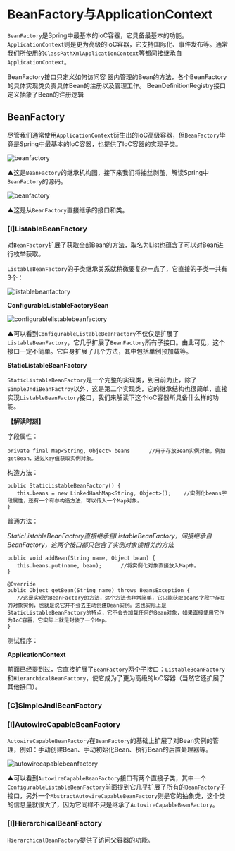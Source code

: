 # BeanFactory与ApplicationContext

```BeanFactory```是Spring中最基本的IoC容器，它具备最基本的功能。```ApplicationContext```则是更为高级的IoC容器，它支持国际化、事件发布等。通常我们所使用的```ClassPathXmlApplicationContext```等都间接继承自```ApplicationContext```。

BeanFactory接口只定义如何访问容 器内管理的Bean的方法，各个BeanFactory的具体实现类负责具体Bean的注册以及管理工作。 BeanDefinitionRegistry接口定义抽象了Bean的注册逻辑

## BeanFactory

尽管我们通常使用```ApplicationContext```衍生出的IoC高级容器，但```BeanFactory```毕竟是Spring中最基本的IoC容器，也提供了IoC容器的实现子类。

![beanfactory](resources/beanfactory_all.png)

▲这是```BeanFactory```的继承机构图，接下来我们将抽丝剥茧，解读Spring中```BeanFactory```的源码。

![beanfactory](resources/beanfactory_directly.png)

▲这是从```BeanFactory```直接继承的接口和类。

### [I]ListableBeanFactory

对```BeanFactory```扩展了获取全部Bean的方法，取名为List也蕴含了可以对Bean进行枚举获取。

```ListableBeanFactory```的子类继承关系就稍微要复杂一点了，它直接的子类一共有3个：

![listablebeanfactory](resources/listablebeanfactory.png)

**ConfigurableListableFactoryBean**

![configurablelistablebeanfactory](resources/configurablelistablebeanfactory.png)

▲可以看到```ConfigurableListableBeanFactory```不仅仅是扩展了```ListableBeanFactory```，它几乎扩展了```BeanFactory```所有子接口。由此可见，这个接口一定不简单。它自身扩展了几个方法，其中包括单例预加载等。

**StaticListableBeanFactory**

```StaticListableBeanFactory```是一个完整的实现类，到目前为止，除了```SimpleJndiBeanFactroy```以外，这是第二个实现类，它的继承结构也很简单，直接实现```ListableBeanFactory```接口，我们来解读下这个IoC容器所具备什么样的功能。

**【解读时刻】**

字段属性：

```private final Map<String, Object> beans		//用于存放Bean实例对象，例如getBean，通过key值获取实例对象。```

构造方法：

```
public StaticListableBeanFactory() {
   this.beans = new LinkedHashMap<String, Object>();	//实例化beans字段属性，还有一个有参构造方法，可以传入一个Map对象。
}
```

普通方法：

_StaticListableBeanFactory直接继承自ListableBeanFactory，间接继承自BeanFactory，这两个接口都只包含了实例对象读相关的方法_

```
public void addBean(String name, Object bean) {
   this.beans.put(name, bean);		//将实例化对象直接放入Map中。
}
```

```
@Override
public Object getBean(String name) throws BeansException {
   //这是实现的BeanFactory的方法，这个方法也非常简单，它只能获取beans字段中存在的对象实例，也就是说它并不会去主动创建Bean实例。这也实际上是StaticListableBeanFactory的特点，它不会去加载任何的Bean对象，如果直接使用它作为IoC容器，它实际上就是封装了一个Map。
}
```

测试程序：

<!-- 代码仓库 -->

**ApplicationContext**

前面已经提到过，它直接扩展了```BeanFactory```两个子接口：```ListableBeanFactory```和```HierarchicalBeanFactory```，使它成为了更为高级的IoC容器（当然它还扩展了其他接口）。



### [C]SimpleJndiBeanFactory

<!-- TODO JNDI以及如何进行单元测试 -->

### [I]AutowireCapableBeanFactory

```AutowireCapableBeanFactory```在```BeanFactory```的基础上扩展了对Bean实例的管理，例如：手动创建Bean、手动初始化Bean、执行Bean的后置处理器等。

![autowirecapablebeanfactory](resources/autowirecapablebeanfactory.png)

▲可以看到```AutowireCapableBeanFactory```接口有两个直接子类，其中一个```ConfigurableListableBeanFactory```前面提到它几乎扩展了所有的```BeanFactory```子接口，另外一个```AbstractAutowireCapableBeanFactory```则是它的抽象类，这个类的信息量就很大了，因为它同样不只是继承了```AutowireCapableBeanFactory```。

### [I]HierarchicalBeanFactory

```HierarchicalBeanFactory```提供了访问父容器的功能。







